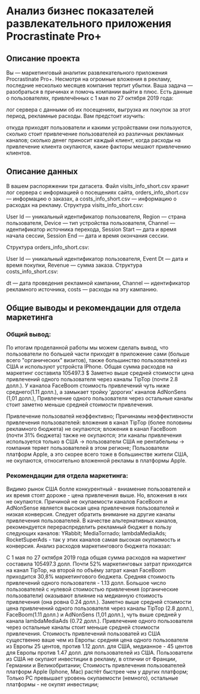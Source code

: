 # Анализ бизнес показателей развлекательного приложения Procrastinate Pro+
## Описание проекта
Вы — маркетинговый аналитик развлекательного приложения Procrastinate Pro+. Несмотря на огромные вложения в рекламу, последние несколько месяцев компания терпит убытки.
Ваша задача — разобраться в причинах и помочь компании выйти в плюс.
Есть данные о пользователях, привлечённых с 1 мая по 27 октября 2019 года:

лог сервера с данными об их посещениях,
выгрузка их покупок за этот период,
рекламные расходы.
Вам предстоит изучить:

откуда приходят пользователи и какими устройствами они пользуются,
сколько стоит привлечение пользователей из различных рекламных каналов;
сколько денег приносит каждый клиент,
когда расходы на привлечение клиента окупаются,
какие факторы мешают привлечению клиентов.
## Описание данных
В вашем распоряжении три датасета.
Файл visits_info_short.csv хранит лог сервера с информацией о посещениях сайта, orders_info_short.csv — информацию о заказах, а costs_info_short.csv — информацию о расходах на рекламу.
Структура visits_info_short.csv:

User Id — уникальный идентификатор пользователя,
Region — страна пользователя,
Device — тип устройства пользователя,
Channel — идентификатор источника перехода,
Session Start — дата и время начала сессии,
Session End — дата и время окончания сессии.

Структура orders_info_short.csv:

User Id — уникальный идентификатор пользователя,
Event Dt — дата и время покупки,
Revenue — сумма заказа.
Структура costs_info_short.csv:

dt — дата проведения рекламной кампании,
Channel — идентификатор рекламного источника,
costs — расходы на эту кампанию.

## Общие выводы и рекомендации для отдела маркетинга

### Общий вывод:
По итогам проделанной работы мы можем сделать вывод, что пользователи по большей части приходят в приложение сами (больше всего "органических" визитов), также большинство пользователей из США и используют устройста IPhone.
Общая сумма расходов на маркетинг составила 105497.3 $
Заметно выше средней стоимости цена привлечений одного пользователя через каналы TipTop (почти 2.8 долл.). У каналоа FaceBoom стоимость привлечений чуть ниже среднего(1.11 долл.), а замыкает тройку 'дорогих' каналов AdNonSens (1,01 долл.), Привлечение одного пользователя через остальные каналы стоит заметно меньше средней стоимости привлечения.

Привлечение пользоватей неэффективно;
Причинамы неэффективности привлечения пользователей:
вложения в канал TipTop (более половины рекламного бюджета) не окупаются;
вложения в канал FaceBoom (почти 31% бюджета) также не окупаются;
эти каналы привлечения используется только в США -> пользователи США не рентабельны -> rомпания теряет пользователей в этом регионе;
Пользователи платформ Apple, а это скорее всего тоже в большинстве жители США, не окупаются, относительно вложенной рекламы в платформы Apple.

### Рекомендации для отдела маркетинга:
Видимо рынок США болле конкурентный - вниамение пользователей и их время стоят дороже - цена привлечения выше. Но, вложения в них не окупаются.
Причиной не окупаемости каналов FaceBoom и AdNonSense является высокая цена привлечения пользователей и низкая конверсия. Следует обратить внимание на другие каналы привлечения пользователей.
В качестве альтернативных каналов, рекомендуется перераспределить рекламный бюджет в пользу следующих каналов:
YRabbit;
MediaTornado;
lambdaMediaAds;
RocketSuperAds - так у этих каналов самая высокая окупаемость и конверсия. Анализ расходов маркетингового бюджета показал:

С 1 мая по 27 октября 2019 года общая сумма расходов на маркетинг составила 105497.3 долл.
Почти 52% маркетинговых затрат приходится на канал TipTop, на второй по объёму затрат канал FaceBoom приходится 30,8% маркетингового бюджета.
Средняя стоимость привлечений одного пользователя - 1.13 долл. Большое число пользователей с нулевой стоимостью привлечения (органические пользователи) оказывают влияние на медианную стоимость привлечения (она ровна 0.24 долл.).
Заметно выше средней стоимости цена привлечений одного пользователя через каналы TipTop (2.8 долл.), FaceBoom(1.11 долл.) и AdNonSens (1,01 долл.), чуть выше средней у канала lambdaMediaAds (0.72 долл.). Привлечение одного пользователя через остальные каналы стоит меньше средней стоимости привлечения.
Стоимость привлечений пользоватей из США существенно ваше чем из Европы: средняя цена одного пользователя из Европы 25 центов, против 1.12 долл. для США, медианное - 45 центов для Европы против 1.47 долл. для пользователей из США.
Пользователи из США не окупают инвестиции в рекламу, в отличии от Франции, Германии и Великобритании;
Стоимость привлечения пользователей платформ Apple (Iphone, Mac) растёт быстрее чем у других платформ;
Только РС превышает уровень окупаемости (немного), остальные платформы - не окупят инвестиции;
